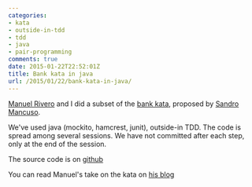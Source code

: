 ```yaml
---
categories:
- kata
- outside-in-tdd
- tdd
- java
- pair-programming
comments: true
date: 2015-01-22T22:52:01Z
title: Bank kata in java
url: /2015/01/22/bank-kata-in-java/
---
```


[Manuel Rivero][trikitrok] and I did a subset of the [bank kata](https://github.com/sandromancuso/Bank-kata), proposed by [Sandro Mancuso][sandro].

We've used java (mockito, hamcrest, junit), outside-in TDD. The code is spread among several sessions. We have not committed after each step, only at the end of the session.

The source code is on [github](https://github.com/alvarogarcia7/bank-kata)

You can read Manuel's take on the kata on [his blog](http://garajeando.blogspot.com.es/2015/01/kata-bank-account-in-java.html)

[trikitrok]:https://twitter.com/trikitrok
[sandro]:https://twitter.com/sandromancuso
